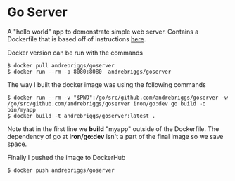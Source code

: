 # Go Server

A "hello world" app to demonstrate simple web server. Contains a Dockerfile that is based off of instructions [here](https://medium.com/travis-on-docker/how-to-dockerize-your-go-golang-app-542af15c27a2).

Docker version can be run with the commands
```
$ docker pull andrebriggs/goserver
$ docker run --rm -p 8080:8080  andrebriggs/goserver
```

The way I built the docker image was using the following commands
```
$ docker run --rm -v "$PWD":/go/src/github.com/andrebriggs/goserver -w /go/src/github.com/andrebriggs/goserver iron/go:dev go build -o bin/myapp
$ docker build -t andrebriggs/goserver:latest .
```
Note that in the first line we __build__ "myapp" outside of the Dockerfile. The dependency of go at __iron/go:dev__ isn't a part of the final image so we save space.

FInally I pushed the image to DockerHub
```
$ docker push andrebriggs/goserver
```